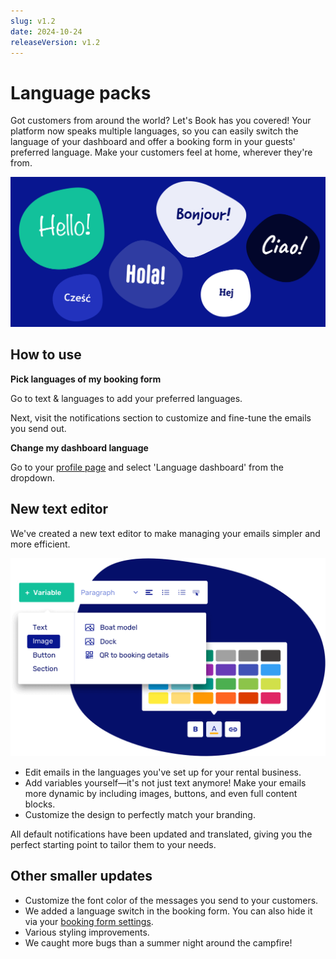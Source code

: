 ```yaml
---
slug: v1.2
date: 2024-10-24
releaseVersion: v1.2
---
```


# Language packs

Got customers from around the world? Let's Book has you covered! Your platform now speaks multiple languages, so you can easily switch the language of your dashboard and offer a booking form in your guests' preferred language. Make your customers feel at home, wherever they're from.

![](./images/v1.2.multilanguage_multilingual_boatrental_software.png)

## How to use

**Pick languages of my booking form**

Go to text & languages to add your preferred languages.

Next, visit the notifications section to customize and fine-tune the emails you send out.

**Change my dashboard language**

Go to your [profile page](https://dashboard.letsbook.app/account/profile) and select 'Language dashboard' from the dropdown.

## New text editor

We've created a new text editor to make managing your emails simpler and more efficient.

![](./images/v1.2.text_editor_boatrental.png)

- Edit emails in the languages you've set up for your rental business.
- Add variables yourself—it's not just text anymore! Make your emails more dynamic by including images, buttons, and even full content blocks.
- Customize the design to perfectly match your branding.

All default notifications have been updated and translated, giving you the perfect starting point to tailor them to your needs.

## Other smaller updates

- Customize the font color of the messages you send to your customers.
- We added a language switch in the booking form. You can also hide it via your [booking form settings](https://dashboard.letsbook.app/booking-form).
- Various styling improvements.
- We caught more bugs than a summer night around the campfire!
